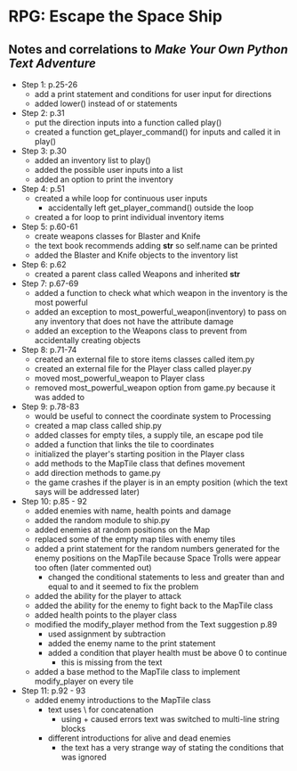 # RPG: Escape the Space Ship
## Notes and correlations to *Make Your Own Python Text Adventure*
* Step 1: p.25-26
    - add a print statement and conditions for user input for directions
    - added lower() instead of or statements
* Step 2: p.31
    - put the direction inputs into a function called play()
    - created a function get_player_command() for inputs and called it in play()
* Step 3: p.30
    - added an inventory list to play()
    - added the possible user inputs into a list
    - added an option to print the inventory
* Step 4: p.51
    - created a while loop for continuous user inputs
        - accidentally left get_player_command() outside the loop
    - created a for loop to print individual inventory items
* Step 5: p.60-61
    - create weapons classes for Blaster and Knife
    - the text book recommends adding __str__ so self.name can be printed
    - added the Blaster and Knife objects to the inventory list
* Step 6: p.62
    - created a parent class called Weapons and inherited __str__
* Step 7: p.67-69
    - added a function to check what which weapon in the inventory is the most
    powerful
    - added an exception to most_powerful_weapon(inventory) to pass on any
    inventory that does not have the attribute damage
    - added an exception to the Weapons class to prevent from accidentally
    creating objects
* Step 8: p.71-74
    - created an external file to store items classes called item.py
    - created an external file for the Player class called player.py
    - moved most_powerful_weapon to Player class
    - removed most_powerful_weapon option from game.py because it was added to
* Step 9: p.78-83
    - would be useful to connect the coordinate system to Processing
    - created a map class called ship.py
    - added classes for empty tiles, a supply tile, an escape pod tile
    - added a function that links the tile to coordinates
    - initialized the player's starting position in the Player class
    - add methods to the MapTile class that defines movement
    - add direction methods to game.py
    - the game crashes if the player is in an empty position (which the text
        says will be addressed later)
* Step 10: p.85 - 92
    - added enemies with name, health points and damage
    - added the random module to ship.py
    - added enemies at random positions on the Map
    - replaced some of the empty map tiles with enemy tiles
    - added a print statement for the random numbers generated for the enemy
    positions on the MapTile because Space Trolls were appear too often (later
        commented out)
        - changed the conditional statements to less and greater than and equal
        to and it seemed to fix the problem
    - added the ability for the player to attack
    - added the ability for the enemy to fight back to the MapTile class
    - added health points to the player class
    - modified the modify_player method from the Text suggestion p.89
        - used assignment by subtraction
        - added the enemy name to the print statement
        - added a condition that player health must be above 0 to continue
            - this is missing from the text
    - added a base method to the MapTile class to implement modify_player on
    every tile
* Step 11: p.92 - 93
    - added enemy introductions to the MapTile class
        - text uses \ for concatenation
            - using + caused errors text was switched to multi-line string
            blocks
        - different introductions for alive and dead enemies
            -  the text has a very strange way of stating the conditions that
            was ignored
